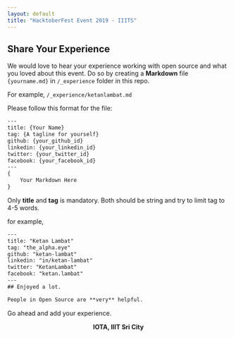 ```yaml
---
layout: default
title: "HacktoberFest Event 2019 - IIITS"
---
```


## Share Your Experience

We would love to hear your experience working with open source and what you loved about this event. Do so by creating a **Markdown** file `{yourname.md}` in `/_experience` folder in this repo.

For example, `/_experience/ketanlambat.md`

Please follow this format for the file:

```html
---
title: {Your Name}
tag: {A tagline for yourself}
github: {your_github_id}
linkedin: {your_linkedin_id}
twitter: {your_twitter_id}
facebook: {your_facebook_id}
---
{
    Your Markdown Here
}
```

Only **title** and **tag** is mandatory. Both should be string and try to limit tag to 4-5 words.

for example,

```html
---
title: "Ketan Lambat"
tag: "the_alpha.eye"
github: "ketan-lambat"
linkedin: "in/ketan-lambat"
twitter: "KetanLambat"
facebook: "ketan.lambat"
---
## Enjoyed a lot.

People in Open Source are **very** helpful.
```

Go ahead and add your experience.

**<center>IOTA, IIIT Sri City</center>**